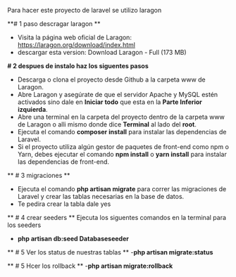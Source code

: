 Para hacer este proyecto de laravel se utilizo laragon

**# 1 paso descragar laragon **
- Visita la página web oficial de Laragon: https://laragon.org/download/index.html
- descargar esta version: Download Laragon - Full (173 MB)

**# 2 despues de instalo haz los siguentes pasos**
- Descarga o clona el proyecto desde Github a la carpeta www de Laragon.
- Abre Laragon y asegúrate de que el servidor Apache y MySQL estén activados sino dale en **Iniciar todo** que esta en la **Parte Inferior izquierda**.
- Abre una terminal en la carpeta del proyecto dentro de la carpeta www de Laragon o alli mismo donde dice **Terminal** al lado del **root**.
- Ejecuta el comando **composer install** para instalar las dependencias de Laravel.
- Si el proyecto utiliza algún gestor de paquetes de front-end como npm o Yarn, debes ejecutar el comando **npm install** o **yarn install** para instalar las dependencias de front-end.

** # 3 migraciones **
- Ejecuta el comando **php artisan migrate** para correr las migraciones de Laravel y crear las tablas necesarias en la base de datos.
- Te pedira crear la tabla dale yes

** # 4 crear seeders **
Ejecuta los siguentes comandos en la terminal para los seeders
- **php artisan db:seed Databaseseeder**

** # 5 Ver los status de nuestras tablas **
-**php artisan migrate:status**

** # 5 Hcer los rollback **
-**php artisan migrate:rollback**
